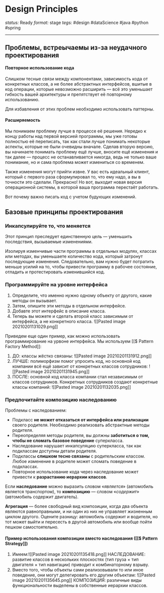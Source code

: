 # Design Principles
*status:* Ready
*format:* stage
*tegs:* #design #dataScience #java #python #spring 

---
## Проблемы, встреычаемы из-за неудачного проектирования

#### Повторное использование кода
Слишком тесные связи между компонентами, зависимость кода от конкретных классов, а не более абстрактных интерфейсов, вшитые в код операции, которые невозможно расширить — всё это уменьшает гибкость вашей архитектуры и препятствует её повторному использованию. 

Для избавления от этих проблем необходимо использовать паттерны.

#### Расширяемость
Мы понимаем проблему лучше в процессе её решения. Нередко к концу работы над первой версией программы, мы уже готовы полностью её переписать, так как стали лучше понимать некоторые аспекты, которые не были очевидны вначале. Сделав вторую версию, вы начинаете понимать проблему ещё лучше, вносите ещё изменения и так далее — процесс не останавливается никогда, ведь не только ваше понимание, но и сама проблема может измениться со временем. 

Также изменения могут прийти извне. У вас есть идеальный клиент, который с первого раза сформулировал то, что ему надо, а вы в точности это сделали. Прекрасно! Но вот, выходит новая версия операционной системы, в которой ваша программа перестаёт работать. 

Вот почему важно писать код с учетом будующих изменений.

## Базовые принципы проектирования

### Инкапсулируйте то, что меняется
Этот принцип преследует единственную цель — уменьшить последствия, вызываемые изменениями.

Изолируя изменчивые части программы в отдельных модулях, классах или методах, вы уменьшаете количество кода, который затронут последующие изменения. Следовательно, вам нужно будет потратить меньше усилий на то, чтобы привести программу в рабочее состояние, отладить и протестировать изменившийся код.

### Программируйте на уровне интерфейса
1. Определите, что именно нужно одному объекту от другого, какие методы он вызывает.
2. Затем, опишите эти методы в отдельном интерфейсе.
3. Добавте этот интерфейс в описание класса.
4. Теперь вы можете и сделать второй класс зависимым от интерфейса, а не конкретного класса.
![[Pasted image 20210201131029.png]]

Приведем еще один пример, как можно использовать программирование на урвоне интерфейса. Мы используем [[$ Pattern Factory Method]]:
1. ДО: классы жёстко связаны: ![[Pasted image 20210201131912.png]]
2. ЛУЧШЕ: полиморфизм помог упросить код, но основной код компании всё ещё зависит от конкретных классов сотрудников: ![[Pasted image 20210201131945.png]]
3. ПОСЛЕ: основной код класса компании стал независимым от классов сотрудников. Конкретных сотрудников создают конкретные классы компаний: ![[Pasted image 20210201132035.png]]

### Предпочитайте композицию наследованию

Проблемы с наследованием:
- Подкласс **не может отказаться от интерфейса или реализации** своего родителя. Необходимо реализовать абстрактные методы родителя.
- Переопределяя методы родителя, вы должны **заботиться о том, чтобы не сломать базовое поведение** суперкласса.
- Наследование нарушает инкапсуляцию суперкласса, так как подклассам доступны детали родителя.
- Подклассы **слишком тесно связаны** с родительским классом. Любое изменение в родителе может сломать поведение в подклассах.
- Повторное использование кода через наследование может привести к **разрастанию иерархии классов**.

Если **наследование** можно выразить словом «*является*» (автомобиль является транспортом), то **композицию** — словом «*содержит*» (автомобиль содержит двигатель).

**Агрегация** — более свободный вид композиции, когда два объекта являются равноправными, и ни один из них не управляет жизненным циклом другого. Оцените разницу: автомобиль содержит и водителя, но тот может выйти и пересесть в другой автомобиль или вообще пойти пешком самостоятельно.

#### Пример использования композиции вместо наследования ([[$ Pattern Strategy]])
1. Имеем:![[Pasted image 20210201135418.png]]
	НАСЛЕДОВАНИЕ: развитие классов в нескольких плоскостях (тип груза × тип двигателя × тип навигации) приводит к комбинаторному взрыву.
2. Вместо того, чтобы объекты сами реализовывали то или иное поведение, они могут делегировать его другим объектам:     ![[Pasted image 20210201135645.png]]
	КОМПОЗИЦИЯ: различные виды функциональности выделены в собственные иерархии классов. 